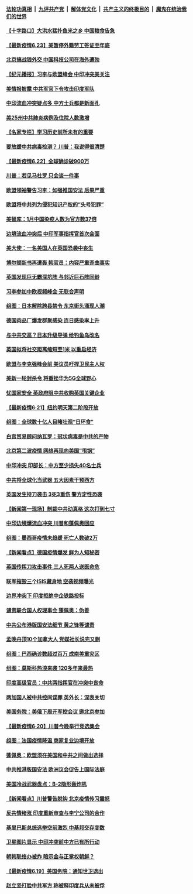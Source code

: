 ####  [法轮功真相](../../../../basic/blob/master/README.md?t=06232131) &nbsp;|&nbsp; [九评共产党](../../../../9ping.md/blob/master/README.md?t=06232131) &nbsp;|&nbsp; [解体党文化](../../../../jtdwh.md/blob/master/README.md?t=06232131)  &nbsp;|&nbsp; [共产主义的终极目的](../../../../gczydzjmd.md/blob/master/README.md?t=06232131) &nbsp;|&nbsp; [魔鬼在统治我们的世界](../../../../mgztzwmdsj.md/blob/master/README.md?t=06232131) 

#### [【十字路口】大洪水猛扑鱼米之乡 中国粮食告急](../pages/nsc418/n12205567.md?t=06232131) 

#### [【最新疫情6.23】美暂停外籍劳工签证至年底](../pages/nsc418/n12205436.md?t=06232131) 

#### [北京搞战狼外交 中国科技公司在海外遭殃](../pages/nsc418/n12204846.md?t=06232131) 

#### [【纪元播报】习李与欧盟峰会 中印冲突美关注](../pages/nsc418/n12205264.md?t=06232131) 

#### [美情报披露 中共军官下令攻击印度军队](../pages/nsc418/n12205206.md?t=06232131) 

#### [中印流血冲突疑点多 中方士兵都是新面孔](../pages/nsc418/n12205147.md?t=06232131) 

#### [美25州中共肺炎病例及住院人数激增](../pages/nsc418/n12204895.md?t=06232131) 

#### [【名家专栏】学习历史前所未有的重要](../pages/nsc418/n12204215.md?t=06232131) 

#### [要放缓中共病毒检测？ 川普：我说得很清楚](../pages/nsc418/n12204784.md?t=06232131) 

#### [【最新疫情6.22】全球确诊破900万](../pages/nsc418/n12199354.md?t=06232131) 

#### [川普：若见马杜罗 只会谈一件事](../pages/nsc418/n12204747.md?t=06232131) 

#### [欧盟领袖警告习李：如强推国安法 后果严重](../pages/nsc418/n12204750.md?t=06232131) 

#### [欧盟将中共列为侵犯知识产权的“头号犯罪”](../pages/nsc418/n12204317.md?t=06232131) 

#### [美智库：1月中国染疫人数为官方数37倍](../pages/nsc418/n12204650.md?t=06232131) 

#### [边境流血冲突后 中印军事指挥官首次会面](../pages/nsc418/n12204638.md?t=06232131) 

#### [美大使：一名美国人在英国恐袭中丧生](../pages/nsc418/n12204415.md?t=06232131) 

#### [博尔顿新书再遭轰 韩官员：内容严重歪曲事实](../pages/nsc418/n12204194.md?t=06232131) 

#### [英国发现巨无霸深坑阵 与邻近巨石阵同龄](../pages/nsc418/n12204109.md?t=06232131) 

#### [习李参加中欧视频峰会 无联合声明](../pages/nsc418/n12203689.md?t=06232131) 

#### [组图：日本解除跨县禁令 东京街头涌现人潮](../pages/nsc418/n12203294.md?t=06232131) 

#### [德国肉品厂爆发群聚感染 连日感染率上升](../pages/nsc418/n12203635.md?t=06232131) 

#### [与中共交恶？日本升级导弹 给钓鱼岛改名](../pages/nsc418/n12203668.md?t=06232131) 

#### [英国拟将社交距离缩短至1米 以重启经济](../pages/nsc418/n12203125.md?t=06232131) 

#### [欧盟与李克强峰会前 美议员吁捍卫民主人权](../pages/nsc418/n12202775.md?t=06232131) 

#### [美新一轮封杀令 将重挫华为5G全球野心](../pages/nsc418/n12202488.md?t=06232131) 

#### [忧国家安全 英政府阻中共收购英国关键企业](../pages/nsc418/n12202456.md?t=06232131) 

#### [【最新疫情6·21】纽约明天第二阶段开放](../pages/nsc418/n12196332.md?t=06232131) 

#### [组图：全球数十亿人目睹壮观“日环食”](../pages/nsc418/n12202171.md?t=06232131) 

#### [白宫贸易顾问纳瓦罗：冠状病毒是中共的产物](../pages/nsc418/n12202027.md?t=06232131) 

#### [北京第二波疫情 网络再现向美国“甩锅”](../pages/nsc418/n12201996.md?t=06232131) 

#### [中印冲突 印部长：中方至少损失40名士兵](../pages/nsc418/n12201884.md?t=06232131) 

#### [中共将全球化当武器 五大因素干预西方](../pages/nsc418/n12186089.md?t=06232131) 

#### [英国发生持刀袭击 3死3重伤 警方定性恐袭](../pages/nsc418/n12201767.md?t=06232131) 

#### [【新闻第一现场】制裁中共动真格 这次打到七寸](../pages/nsc418/n12201730.md?t=06232131) 

#### [中印边境爆流血冲突 川普和蓬佩奥回应](../pages/nsc418/n12201068.md?t=06232131) 

#### [组图：墨西哥疫情未趋缓 死亡人数破2万](../pages/nsc418/n12199824.md?t=06232131) 

#### [【新闻看点】德国疫情爆发 鲜为人知秘密](../pages/nsc418/n12200936.md?t=06232131) 

#### [英国传挥刀攻击事件 三人死两人送医命危](../pages/nsc418/n12201032.md?t=06232131) 

#### [联军摧毁三个ISIS藏身地 空袭视频曝光](../pages/nsc418/n12200929.md?t=06232131) 

#### [边界冲突下 印度拒绝中企铁路投标](../pages/nsc418/n12200851.md?t=06232131) 

#### [谴责联合国人权理事会 蓬佩奥：伪善](../pages/nsc418/n12200748.md?t=06232131) 

#### [中共公布港版国安法细节 黄之锋等谴责](../pages/nsc418/n12200535.md?t=06232131) 

#### [孟晚舟顶10个加拿大人 党媒社长说完又删](../pages/nsc418/n12200398.md?t=06232131) 

#### [组图：巴西确诊数超过百万 成南美重灾区](../pages/nsc418/n12200146.md?t=06232131) 

#### [组图：莫斯科热浪来袭 120多年来最热](../pages/nsc418/n12198528.md?t=06232131) 

#### [印度高级官员：中共两指挥官在冲突中丧命](../pages/nsc418/n12200340.md?t=06232131) 

#### [两加国人被中共控间谍罪 英外长：深表关切](../pages/nsc418/n12200284.md?t=06232131) 

#### [美国务院：美俄下周开军控会议 邀北京参加](../pages/nsc418/n12200097.md?t=06232131) 

#### [【最新疫情6·20】川普今晚举行竞选集会](../pages/nsc418/n12199376.md?t=06232131) 

#### [组图：法国疫情降温 商家复业边境开放](../pages/nsc418/n12197405.md?t=06232131) 

#### [蓬佩奥：欧盟须在美国和中共之间做出选择](../pages/nsc418/n12199184.md?t=06232131) 

#### [中共推港版国安法 欧洲议会促告上国际法庭](../pages/nsc418/n12199257.md?t=06232131) 

#### [美国冷战武器盘点：B-2隐形轰炸机](../pages/nsc418/n12199226.md?t=06232131) 

#### [【新闻看点】川普警告脱钩 北京疫情传习震怒](../pages/nsc418/n12198957.md?t=06232131) 

#### [反共情绪涨 印度重新审查与李宁公司的合作](../pages/nsc418/n12199030.md?t=06232131) 

#### [基里巴斯总统选举空前激烈 中基邦交存变数](../pages/nsc418/n12199073.md?t=06232131) 

#### [卫星图片显示 中印冲突前中方已有所行动](../pages/nsc418/n12198966.md?t=06232131) 

#### [朝韩联络办被炸 暗示金与正掌权朝鲜？](../pages/nsc418/n12198651.md?t=06232131) 

#### [【最新疫情6.19】美国务院：通知世卫退出](../pages/nsc418/n12196803.md?t=06232131) 

#### [赵立坚打脸中共军方 称被释印度兵从未被俘](../pages/nsc418/n12198632.md?t=06232131) 

